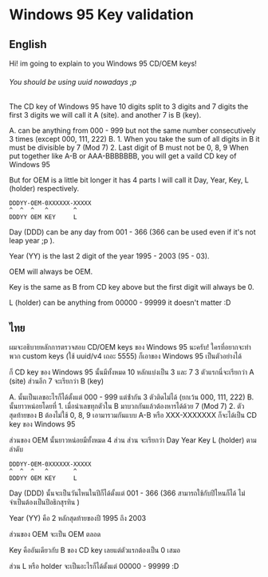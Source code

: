 
# Windows 95 Key validation 

## English
Hi! im going to explain to you Windows 95 CD/OEM keys!
###### *You should be using uuid nowadays ;p*


The CD key of Windows 95 have 10 digits split to 3 digits and 7 digits
the first 3 digits we will call it A (site). and another 7 is B (key).

A. can be anything from 000 - 999 but not the same number consecutively 3 times (except 000, 111, 222)
B. 
    1. When you take the sum of all digits in B it must be divisible by 7 (Mod 7)
    2. Last digit of B must not be 0, 8, 9
When put together like A-B or AAA-BBBBBBB, you will get a vaild CD key of Windows 95


But for OEM is a little bit longer it has 4 parts
I will call it Day, Year, Key, L (holder) respectively.
```
DDDYY-OEM-0XXXXXX-XXXXX
^  ^  ^   ^       ^
DDDYY OEM KEY     L
```
Day (DDD) can be any day from 001 - 366 (366 can be used even if it's not leap year ;p ).

Year (YY) is the last 2 digit of the year 1995 - 2003 (95 - 03).

OEM will always be OEM.

Key is the same as B from CD key above but the first digit will always be 0.

L (holder) can be anything from 00000 - 99999 it doesn't matter
:D

## ไทย
ผมจะอธิบายหลักการตรวจสอบ CD/OEM keys ของ Windows 95 นะครับ!
ใครที่อยากจะทำพวก custom keys (ใช้ uuid/v4 เถอะ 5555) ก็เอาของ Windows 95 เป็นตัวอย่างได้

ก็ CD key ของ Windows 95 นั้นมีทั้งหมด 10 หลักแบ่งเป็น 3 และ 7
3 ตัวแรกนี่จะเรียกว่า A (site) ส่วนอีก 7 จะเรียกว่า B (key)

A. นั้นเป็นเลขอะไรก็ได้ตั้งแต่ 000 - 999 แต่ซ้ํากัน 3 ตัวติดไม่ได้ (ยกเว้น 000, 111, 222)
B. นั้นยาวหน่อยโดยที่
    1. เมื่อนำเลขทุกตัวใน B มาบวกกันแล้วต้องหารได้ด้วย 7 (Mod 7)
    2. ตัวสุดท้ายของ B ต้องไม่ใช้ 0, 8, 9
เอามารวมกันแบบ A-B หรือ XXX-XXXXXXX ก็จะได้เป็น CD key ของ Windows 95


ส่วนของ OEM นั้นยาวหน่อยมีทั้งหมด 4 ส่วน
ส่วน จะเรียกว่า Day Year Key L (holder) ตามลำดับ
```
DDDYY-OEM-0XXXXXX-XXXXX
^  ^  ^   ^       ^
DDDYY OEM KEY     L
```
Day (DDD) นั้นจะเป็นวันไหนในปีก็ได้ตั้งแต่ 001 - 366 (366 สามารถใช้กับปีไหนก็ได้ ไม่จำเป็นต้องเป็นปีอธิกสุรทิน )

Year (YY) คือ 2 หลักสุดท้ายของปี 1995 ถึง 2003

ส่วนของ OEM จะเป็น OEM ตลอด

Key คืออันเดียวกับ B ของ CD key เลยแต่ตัวแรกต้องเป็น 0 เสมอ

ส่วน L หรือ holder จะเป็นอะไรก็ได้ตั้งแต่ 00000 - 99999
:D
